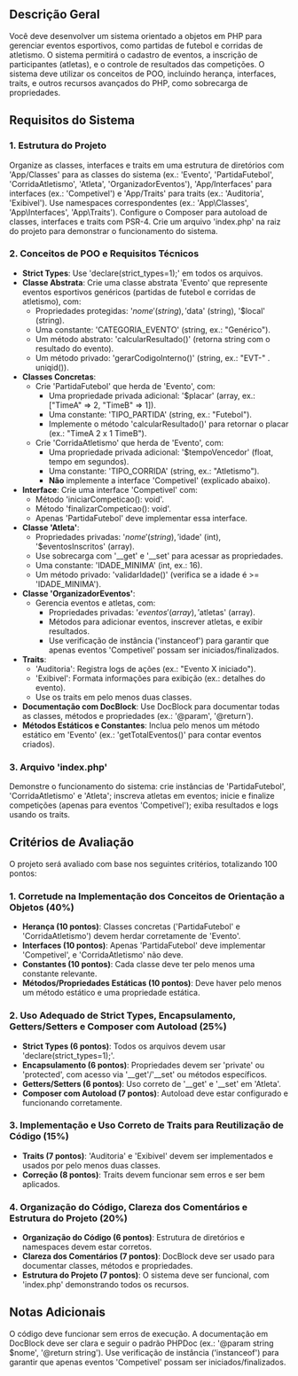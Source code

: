 ## Descrição Geral
Você deve desenvolver um sistema orientado a objetos em PHP para gerenciar eventos esportivos, como partidas de futebol e corridas de atletismo. O sistema permitirá o cadastro de eventos, a inscrição de participantes (atletas), e o controle de resultados das competições. O sistema deve utilizar os conceitos de POO, incluindo herança, interfaces, traits, e outros recursos avançados do PHP, como sobrecarga de propriedades.

## Requisitos do Sistema

### 1. Estrutura do Projeto
Organize as classes, interfaces e traits em uma estrutura de diretórios com 'App/Classes' para as classes do sistema (ex.: 'Evento', 'PartidaFutebol', 'CorridaAtletismo', 'Atleta', 'OrganizadorEventos'), 'App/Interfaces' para interfaces (ex.: 'Competivel') e 'App/Traits' para traits (ex.: 'Auditoria', 'Exibivel'). Use namespaces correspondentes (ex.: 'App\Classes', 'App\Interfaces', 'App\Traits'). Configure o Composer para autoload de classes, interfaces e traits com PSR-4. Crie um arquivo 'index.php' na raiz do projeto para demonstrar o funcionamento do sistema.

### 2. Conceitos de POO e Requisitos Técnicos
- **Strict Types**: Use 'declare(strict_types=1);' em todos os arquivos.
- **Classe Abstrata**: Crie uma classe abstrata 'Evento' que represente eventos esportivos genéricos (partidas de futebol e corridas de atletismo), com:
  - Propriedades protegidas: '$nome' (string), '$data' (string), '$local' (string).
  - Uma constante: 'CATEGORIA_EVENTO' (string, ex.: "Genérico").
  - Um método abstrato: 'calcularResultado()' (retorna string com o resultado do evento).
  - Um método privado: 'gerarCodigoInterno()' (string, ex.: "EVT-" . uniqid()).
- **Classes Concretas**:
  - Crie 'PartidaFutebol' que herda de 'Evento', com:
    - Uma propriedade privada adicional: '$placar' (array, ex.: ["TimeA" => 2, "TimeB" => 1]).
    - Uma constante: 'TIPO_PARTIDA' (string, ex.: "Futebol").
    - Implemente o método 'calcularResultado()' para retornar o placar (ex.: "TimeA 2 x 1 TimeB").
  - Crie 'CorridaAtletismo' que herda de 'Evento', com:
    - Uma propriedade privada adicional: '$tempoVencedor' (float, tempo em segundos).
    - Uma constante: 'TIPO_CORRIDA' (string, ex.: "Atletismo").
    - **Não** implemente a interface 'Competivel' (explicado abaixo).
- **Interface**: Crie uma interface 'Competivel' com:
  - Método 'iniciarCompeticao(): void'.
  - Método 'finalizarCompeticao(): void'.
  - Apenas 'PartidaFutebol' deve implementar essa interface.
- **Classe 'Atleta'**:
  - Propriedades privadas: '$nome' (string), '$idade' (int), '$eventosInscritos' (array).
  - Use sobrecarga com '__get' e '__set' para acessar as propriedades.
  - Uma constante: 'IDADE_MINIMA' (int, ex.: 16).
  - Um método privado: 'validarIdade()' (verifica se a idade é >= 'IDADE_MINIMA').
- **Classe 'OrganizadorEventos'**:
  - Gerencia eventos e atletas, com:
    - Propriedades privadas: '$eventos' (array), '$atletas' (array).
    - Métodos para adicionar eventos, inscrever atletas, e exibir resultados.
    - Use verificação de instância ('instanceof') para garantir que apenas eventos 'Competivel' possam ser iniciados/finalizados.
- **Traits**:
  - 'Auditoria': Registra logs de ações (ex.: "Evento X iniciado").
  - 'Exibivel': Formata informações para exibição (ex.: detalhes do evento).
  - Use os traits em pelo menos duas classes.
- **Documentação com DocBlock**: Use DocBlock para documentar todas as classes, métodos e propriedades (ex.: '@param', '@return').
- **Métodos Estáticos e Constantes**: Inclua pelo menos um método estático em 'Evento' (ex.: 'getTotalEventos()' para contar eventos criados).

### 3. Arquivo 'index.php'
Demonstre o funcionamento do sistema: crie instâncias de 'PartidaFutebol', 'CorridaAtletismo' e 'Atleta'; inscreva atletas em eventos; inicie e finalize competições (apenas para eventos 'Competivel'); exiba resultados e logs usando os traits.

## Critérios de Avaliação

O projeto será avaliado com base nos seguintes critérios, totalizando 100 pontos:

### 1. Corretude na Implementação dos Conceitos de Orientação a Objetos (40%)
- **Herança (10 pontos)**: Classes concretas ('PartidaFutebol' e 'CorridaAtletismo') devem herdar corretamente de 'Evento'.
- **Interfaces (10 pontos)**: Apenas 'PartidaFutebol' deve implementar 'Competivel', e 'CorridaAtletismo' não deve.
- **Constantes (10 pontos)**: Cada classe deve ter pelo menos uma constante relevante.
- **Métodos/Propriedades Estáticas (10 pontos)**: Deve haver pelo menos um método estático e uma propriedade estática.

### 2. Uso Adequado de Strict Types, Encapsulamento, Getters/Setters e Composer com Autoload (25%)
- **Strict Types (6 pontos)**: Todos os arquivos devem usar 'declare(strict_types=1);'.
- **Encapsulamento (6 pontos)**: Propriedades devem ser 'private' ou 'protected', com acesso via '__get'/'__set' ou métodos específicos.
- **Getters/Setters (6 pontos)**: Uso correto de '__get' e '__set' em 'Atleta'.
- **Composer com Autoload (7 pontos)**: Autoload deve estar configurado e funcionando corretamente.

### 3. Implementação e Uso Correto de Traits para Reutilização de Código (15%)
- **Traits (7 pontos)**: 'Auditoria' e 'Exibivel' devem ser implementados e usados por pelo menos duas classes.
- **Correção (8 pontos)**: Traits devem funcionar sem erros e ser bem aplicados.

### 4. Organização do Código, Clareza dos Comentários e Estrutura do Projeto (20%)
- **Organização do Código (6 pontos)**: Estrutura de diretórios e namespaces devem estar corretos.
- **Clareza dos Comentários (7 pontos)**: DocBlock deve ser usado para documentar classes, métodos e propriedades.
- **Estrutura do Projeto (7 pontos)**: O sistema deve ser funcional, com 'index.php' demonstrando todos os recursos.

## Notas Adicionais
O código deve funcionar sem erros de execução. A documentação em DocBlock deve ser clara e seguir o padrão PHPDoc (ex.: '@param string $nome', '@return string'). Use verificação de instância ('instanceof') para garantir que apenas eventos 'Competivel' possam ser iniciados/finalizados.
